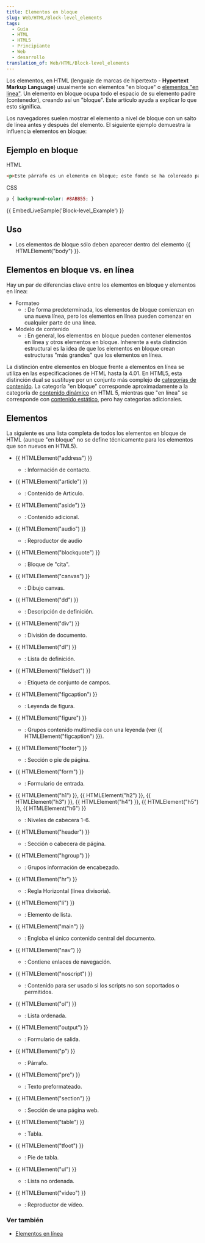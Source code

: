 ```yaml
---
title: Elementos en bloque
slug: Web/HTML/Block-level_elements
tags:
  - Guía
  - HTML
  - HTML5
  - Principiante
  - Web
  - desarrollo
translation_of: Web/HTML/Block-level_elements
---
```

Los elementos, en HTML (lenguaje de marcas de hipertexto - **Hypertext Markup Language**) usualmente son elementos "en bloque" o [elementos "en línea"](/es/docs/Web/HTML/Elementos_en_línea). Un elemento en bloque ocupa todo el espacio de su elemento padre (contenedor), creando así un "bloque". Este artículo ayuda a explicar lo que esto significa.

Los navegadores suelen mostrar el elemento a nivel de bloque con un salto de línea antes y después del elemento. El siguiente ejemplo demuestra la influencia elementos en bloque:

## Ejemplo en bloque

HTML

```html
<p>Este párrafo es un elemento en bloque; este fondo se ha coloreado para mostrar elemento principal (o padre) del párrafo.</p>
```

CSS

```css
p { background-color: #8ABB55; }
```

{{ EmbedLiveSample('Block-level_Example') }}

## Uso

- Los elementos de bloque sólo deben aparecer dentro del elemento {{ HTMLElement("body") }}.

## Elementos en bloque vs. en línea

Hay un par de diferencias clave entre los elementos en bloque y elementos en línea:

- Formateo
  - : De forma predeterminada, los elementos de bloque comienzan en una nueva línea, pero los elementos en línea pueden comenzar en cualquier parte de una línea.
- Modelo de contenido
  - : En general, los elementos en bloque pueden contener elementos en línea y otros elementos en bloque. Inherente a esta distinción estructural es la idea de que los elementos en bloque crean estructuras "más grandes" que los elementos en línea.

La distinción entre elementos en bloque frente a elementos en línea se utiliza en las especificaciones de HTML hasta la 4.01. En HTML5, esta distinción dual se sustituye por un conjunto más complejo de [categorías de contenido](/es/docs/Web/Guide/HTML/categorias_de_contenido). La categoría "en bloque" corresponde aproximadamente a la categoría de [contenido dinámico](/es/docs/Web/Guide/HTML/categorias_de_contenido#Contenido_dinámico) en HTML 5, mientras que "en línea" se corresponde con [contenido estático](/es/docs/Web/Guide/HTML/categorias_de_contenido#Contenido_textual_o_est%C3%A1tico), pero hay categorías adicionales.

## Elementos

La siguiente es una lista completa de todos los elementos en bloque de HTML (aunque "en bloque" no se define técnicamente para los elementos que son nuevos en HTML5).

- {{ HTMLElement("address") }}
  - : Información de contacto.
- {{ HTMLElement("article") }}
  - : Contenido de Articulo.
- {{ HTMLElement("aside") }}
  - : Contenido adicional.
- {{ HTMLElement("audio") }}
  - : Reproductor de audio
- {{ HTMLElement("blockquote") }}
  - : Bloque de "cita".
- {{ HTMLElement("canvas") }}
  - : Dibujo canvas.
- {{ HTMLElement("dd") }}
  - : Descripción de definición.
- {{ HTMLElement("div") }}
  - : División de documento.
- {{ HTMLElement("dl") }}
  - : Lista de definición.
- {{ HTMLElement("fieldset") }}
  - : Etiqueta de conjunto de campos.

- {{ HTMLElement("figcaption") }}
  - : Leyenda de figura.
- {{ HTMLElement("figure") }}
  - : Grupos contenido multimedia con una leyenda (ver {{ HTMLElement("figcaption") }}).
- {{ HTMLElement("footer") }}
  - : Sección o pie de página.
- {{ HTMLElement("form") }}
  - : Formulario de entrada.
- {{ HTMLElement("h1") }}, {{ HTMLElement("h2") }}, {{ HTMLElement("h3") }}, {{ HTMLElement("h4") }}, {{ HTMLElement("h5") }}, {{ HTMLElement("h6") }}
  - : Niveles de cabecera 1-6.
- {{ HTMLElement("header") }}
  - : Sección o cabecera de página.
- {{ HTMLElement("hgroup") }}
  - : Grupos información de encabezado.
- {{ HTMLElement("hr") }}
  - : Regla Horizontal (línea divisoria).
- {{ HTMLElement("li") }}
  - : Elemento de lista.
- {{ HTMLElement("main") }}
  - : Engloba el único contenido central del documento.
- {{ HTMLElement("nav") }}
  - : Contiene enlaces de navegación.

- {{ HTMLElement("noscript") }}
  - : Contenido para ser usado si los scripts no son soportados o permitidos.
- {{ HTMLElement("ol") }}
  - : Lista ordenada.
- {{ HTMLElement("output") }}
  - : Formulario de salida.
- {{ HTMLElement("p") }}
  - : Párrafo.
- {{ HTMLElement("pre") }}
  - : Texto preformateado.
- {{ HTMLElement("section") }}
  - : Sección de una página web.
- {{ HTMLElement("table") }}
  - : Tabla.
- {{ HTMLElement("tfoot") }}
  - : Pie de tabla.
- {{ HTMLElement("ul") }}
  - : Lista no ordenada.
- {{ HTMLElement("video") }}
  - : Reproductor de vídeo.

### Ver también

- [Elementos en línea](/es/docs/Web/HTML/Elementos_en_línea)
